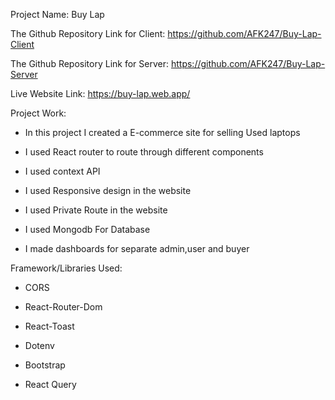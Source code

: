 Project Name: Buy Lap

The Github Repository Link for Client:  https://github.com/AFK247/Buy-Lap-Client

The Github Repository Link for Server: https://github.com/AFK247/Buy-Lap-Server

Live Website Link: https://buy-lap.web.app/

Project Work: 

* In this project I created a E-commerce site for selling Used laptops

* I used React router to route through different components

* I used context API

* I used Responsive design in the website

* I used Private Route in the website

* I used Mongodb For Database

* I made dashboards for separate admin,user and buyer


Framework/Libraries Used:

* CORS

* React-Router-Dom

* React-Toast

* Dotenv

* Bootstrap

* React Query
